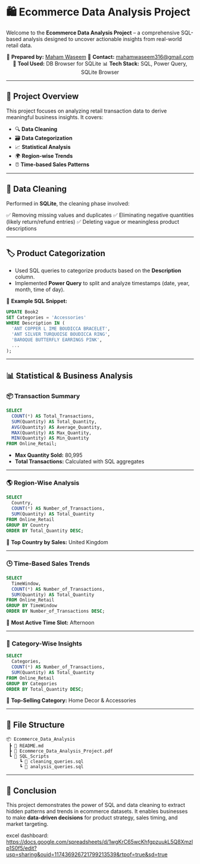 
# 🛍️ Ecommerce Data Analysis Project

Welcome to the **Ecommerce Data Analysis Project** – a comprehensive SQL-based analysis designed to uncover actionable insights from real-world retail data.

<div align="center">

🚀 **Prepared by:** [Maham Waseem](https://github.com/Mahamwaseem786)
📧 **Contact:** [mahamwaseem316@gmail.com](mailto:mahamwaseem316@gmail.com)
📁 **Tool Used:** DB Browser for SQLite
📊 **Tech Stack:** SQL, Power Query, SQLite Browser

</div>

---

## 📌 Project Overview

This project focuses on analyzing retail transaction data to derive meaningful business insights. It covers:

* 🔍 **Data Cleaning**
* 🗃️ **Data Categorization**
* 📈 **Statistical Analysis**
* 🌍 **Region-wise Trends**
* ⏰ **Time-based Sales Patterns**

---

## 🧹 Data Cleaning

Performed in **SQLite**, the cleaning phase involved:

✅ Removing missing values and duplicates
✅ Eliminating negative quantities (likely return/refund entries)
✅ Deleting vague or meaningless product descriptions

---

## 🏷️ Product Categorization

* Used SQL queries to categorize products based on the **Description** column.
* Implemented **Power Query** to split and analyze timestamps (date, year, month, time of day).

📌 **Example SQL Snippet:**

```sql
UPDATE Book2 
SET Categories = 'Accessories' 
WHERE Description IN (
  'ANT COPPER L IME BOUDICCA BRACELET',
  'ANT SILVER TURQUOISE BOUDICCA RING',
  'BAROQUE BUTTERFLY EARRINGS PINK',
  ...
);
```

---

## 📊 Statistical & Business Analysis

### 📦 **Transaction Summary**

```sql
SELECT 
  COUNT(*) AS Total_Transactions,
  SUM(Quantity) AS Total_Quantity,
  AVG(Quantity) AS Average_Quantity,
  MAX(Quantity) AS Max_Quantity,
  MIN(Quantity) AS Min_Quantity
FROM Online_Retail;
```

* **Max Quantity Sold:** 80,995
* **Total Transactions:** Calculated with SQL aggregates

---

### 🌎 **Region-Wise Analysis**

```sql
SELECT 
  Country,
  COUNT(*) AS Number_of_Transactions,
  SUM(Quantity) AS Total_Quantity
FROM Online_Retail
GROUP BY Country
ORDER BY Total_Quantity DESC;
```

🔹 **Top Country by Sales:** United Kingdom

---

### 🕒 **Time-Based Sales Trends**

```sql
SELECT 
  TimeWindow,
  COUNT(*) AS Number_of_Transactions,
  SUM(Quantity) AS Total_Quantity
FROM Online_Retail
GROUP BY TimeWindow
ORDER BY Number_of_Transactions DESC;
```

🔹 **Most Active Time Slot:** Afternoon

---

### 🧾 **Category-Wise Insights**

```sql
SELECT 
  Categories,
  COUNT(*) AS Number_of_Transactions,
  SUM(Quantity) AS Total_Quantity
FROM Online_Retail
GROUP BY Categories
ORDER BY Total_Quantity DESC;
```

🔹 **Top-Selling Category:** Home Decor & Accessories

---

## 📁 File Structure

```
📦 Ecommerce_Data_Analysis
 ┣ 📄 README.md
 ┣ 📄 Ecommerce_Data_Analysis_Project.pdf
 ┗ 📂 SQL_Scripts
     ┗ 📜 cleaning_queries.sql
     ┗ 📜 analysis_queries.sql
```

---

## 🏁 Conclusion

This project demonstrates the power of SQL and data cleaning to extract hidden patterns and trends in ecommerce datasets. It enables businesses to make **data-driven decisions** for product strategy, sales timing, and market targeting.


excel dashboard: https://docs.google.com/spreadsheets/d/1wgKrC65wcKhfgpzuukL5Q8Xmzlp1S0f5/edit?usp=sharing&ouid=117436926721799213539&rtpof=true&sd=true

